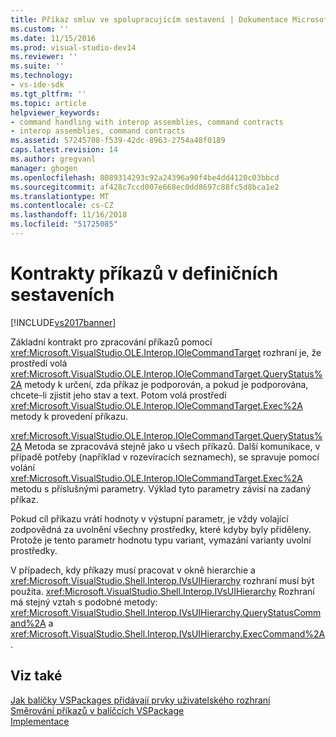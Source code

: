```yaml
---
title: Příkaz smluv ve spolupracujícím sestavení | Dokumentace Microsoftu
ms.custom: ''
ms.date: 11/15/2016
ms.prod: visual-studio-dev14
ms.reviewer: ''
ms.suite: ''
ms.technology:
- vs-ide-sdk
ms.tgt_pltfrm: ''
ms.topic: article
helpviewer_keywords:
- command handling with interop assemblies, command contracts
- interop assemblies, command contracts
ms.assetid: 57245708-f539-42dc-8963-2754a48f0189
caps.latest.revision: 14
ms.author: gregvanl
manager: ghogen
ms.openlocfilehash: 8089314293c92a24396a90f4be4dd4120c03bbcd
ms.sourcegitcommit: af428c7ccd007e668ec0dd8697c88fc5d8bca1e2
ms.translationtype: MT
ms.contentlocale: cs-CZ
ms.lasthandoff: 11/16/2018
ms.locfileid: "51725085"
---
```

# <a name="command-contracts-in-interop-assemblies"></a>Kontrakty příkazů v definičních sestaveních
[!INCLUDE[vs2017banner](../../includes/vs2017banner.md)]

Základní kontrakt pro zpracování příkazů pomocí <xref:Microsoft.VisualStudio.OLE.Interop.IOleCommandTarget> rozhraní je, že prostředí volá <xref:Microsoft.VisualStudio.OLE.Interop.IOleCommandTarget.QueryStatus%2A> metody k určení, zda příkaz je podporován, a pokud je podporována, chcete-li zjistit jeho stav a text. Potom volá prostředí <xref:Microsoft.VisualStudio.OLE.Interop.IOleCommandTarget.Exec%2A> metody k provedení příkazu.  
  
 <xref:Microsoft.VisualStudio.OLE.Interop.IOleCommandTarget.QueryStatus%2A> Metoda se zpracovává stejně jako u všech příkazů. Další komunikace, v případě potřeby (například v rozevíracích seznamech), se spravuje pomocí volání <xref:Microsoft.VisualStudio.OLE.Interop.IOleCommandTarget.Exec%2A> metodu s příslušnými parametry. Výklad tyto parametry závisí na zadaný příkaz.  
  
 Pokud cíl příkazu vrátí hodnoty v výstupní parametr, je vždy volající zodpovědná za uvolnění všechny prostředky, které kdyby byly přiděleny. Protože je tento parametr hodnotu typu variant, vymazání varianty uvolní prostředky.  
  
 V případech, kdy příkazy musí pracovat v okně hierarchie a <xref:Microsoft.VisualStudio.Shell.Interop.IVsUIHierarchy> rozhraní musí být použita. <xref:Microsoft.VisualStudio.Shell.Interop.IVsUIHierarchy> Rozhraní má stejný vztah s podobné metody: <xref:Microsoft.VisualStudio.Shell.Interop.IVsUIHierarchy.QueryStatusCommand%2A> a <xref:Microsoft.VisualStudio.Shell.Interop.IVsUIHierarchy.ExecCommand%2A>.  
  
## <a name="see-also"></a>Viz také  
 [Jak balíčky VSPackages přidávají prvky uživatelského rozhraní](../../extensibility/internals/how-vspackages-add-user-interface-elements.md)   
 [Směrování příkazů v balíčcích VSPackage](../../extensibility/internals/command-routing-in-vspackages.md)   
 [Implementace](../../extensibility/internals/command-implementation.md)

